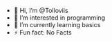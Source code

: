 - 👋 Hi, I’m @Tolloviis
- 👀 I’m interested in programming
- 🌱 I’m currently learning basics
- ⚡ Fun fact: No Facts

<!---
Tolloviis/Tolloviis is a ✨ special ✨ repository because its `README.md` (this file) appears on your GitHub profile.
You can click the Preview link to take a look at your changes.
--->
